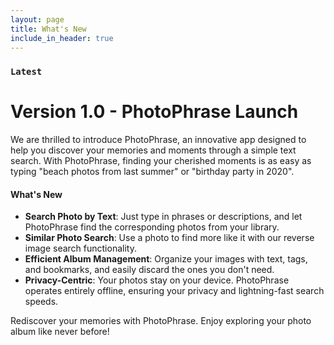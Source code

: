 ```yaml
---
layout: page
title: What's New
include_in_header: true
---
```


### `Latest`

# **Version 1.0 - PhotoPhrase Launch**
We are thrilled to introduce PhotoPhrase, an innovative app designed to help you discover your memories and moments through a simple text search. With PhotoPhrase, finding your cherished moments is as easy as typing "beach photos from last summer" or "birthday party in 2020".

#### What's New
- **Search Photo by Text**: Just type in phrases or descriptions, and let PhotoPhrase find the corresponding photos from your library.
- **Similar Photo Search**: Use a photo to find more like it with our reverse image search functionality.
- **Efficient Album Management**: Organize your images with text, tags, and bookmarks, and easily discard the ones you don't need.
- **Privacy-Centric**: Your photos stay on your device. PhotoPhrase operates entirely offline, ensuring your privacy and lightning-fast search speeds.

Rediscover your memories with PhotoPhrase. Enjoy exploring your photo album like never before!

<br>